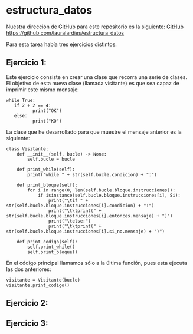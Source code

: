 # estructura_datos

Nuestra dirección de GitHub para este repositorio es la siguiente: [GitHub](https://github.com/lauralardies/estructura_datos)
https://github.com/lauralardies/estructura_datos

Para esta tarea había tres ejercicios distintos:
## Ejercicio 1:
Este ejercicio consiste en crear una clase que recorra una serie de clases. El objetivo de esta nueva clase (llamada visitante) es que sea capaz de imprimir este mismo mensaje:
```
while True: 
   if 2 + 2 == 4: 
          print("OK") 
   else: 
          print("KO")
```
La clase que he desarrollado para que muestre el mensaje anterior es la siguiente:
```
class Visitante:
    def __init__(self, bucle) -> None:
        self.bucle = bucle
     
    def print_while(self):
        print("while " + str(self.bucle.condicion) + ":")

    def print_bloque(self):
        for i in range(0, len(self.bucle.bloque.instrucciones)):
            if isinstance(self.bucle.bloque.instrucciones[i], Si):
                print("\tif " + str(self.bucle.bloque.instrucciones[i].condicion) + ":")
                print("\t\tprint(" + str(self.bucle.bloque.instrucciones[i].entonces.mensaje) + ")")
                print("\telse:")
                print("\t\tprint(" + str(self.bucle.bloque.instrucciones[i].si_no.mensaje) + ")")
        
    def print_codigo(self):
        self.print_while()
        self.print_bloque()
```
En el código principal llamamos sólo a la última función, pues esta ejecuta las dos anteriores:
```
visitante = Visitante(bucle)
visitante.print_codigo()
```
## Ejercicio 2:

## Ejercicio 3:
